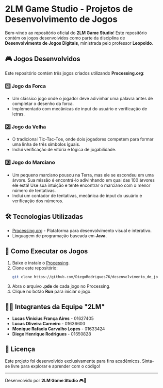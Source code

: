 # 2LM Game Studio - Projetos de Desenvolvimento de Jogos

Bem-vindo ao repositório oficial do **2LM Game Studio**! Este repositório contém os jogos desenvolvidos como parte da disciplina de **Desenvolvimento de Jogos Digitais**, ministrada pelo professor **Leopoldo**.

## 🎮 Jogos Desenvolvidos
Este repositório contém três jogos criados utilizando **Processing.org**:

### 1️⃣ Jogo da Forca
- Um clássico jogo onde o jogador deve adivinhar uma palavra antes de completar o desenho da forca.
- Implementado com mecânicas de input do usuário e verificação de letras.

### 2️⃣ Jogo da Velha
- O tradicional Tic-Tac-Toe, onde dois jogadores competem para formar uma linha de três símbolos iguais.
- Inclui verificação de vitória e lógica de jogabilidade.

### 3️⃣ Jogo do Marciano
- Um pequeno marciano pousou na Terra, mas ele se escondeu em uma árvore. Sua missão é encontrá-lo adivinhando em qual das 100 árvores ele está! Use sua intuição e tente encontrar o marciano com o menor número de tentativas.
- Inclui um contador de tentativas, mecânica de input do usuário e verificação dos números.

## 🛠 Tecnologias Utilizadas
- [Processing.org](https://processing.org/) - Plataforma para desenvolvimento visual e interativo.
- Linguagem de programação baseada em **Java**.

## 🚀 Como Executar os Jogos
1. Baixe e instale o [Processing](https://processing.org/download/).
2. Clone este repositório:
   ```sh
   git clone https://github.com/DiegoRodrigues76/desenvolvimento_de_jogos.git
   ```
3. Abra o arquivo **.pde** de cada jogo no Processing.
4. Clique no botão **Run** para iniciar o jogo.

## 👨‍💻 Integrantes da Equipe "2LM"
- **Lucas Vinicius França Aires** - 01627405
- **Lucas Oliveira Carneiro** - 01636600
- **Monique Rafaela Carvalho Lopes** - 01633424
- **Diego Henrique Rodrigues** - 01650828

## 📜 Licença
Este projeto foi desenvolvido exclusivamente para fins acadêmicos. Sinta-se livre para explorar e aprender com o código!

---
Desenvolvido por **2LM Game Studio** 🎮🚀

